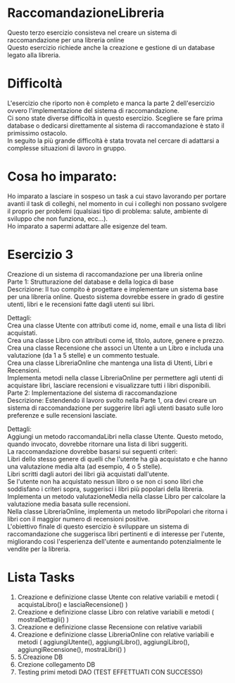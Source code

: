 # RaccomandazioneLibreria
Questo terzo esercizio consisteva nel creare un sistema di raccomandazione per una libreria online<br />
Questo esercizio richiede anche la creazione e gestione di un database legato alla libreria.

# Difficoltà
L'esercizio che riporto non è completo e manca la parte 2 dell'esercizio ovvero l'implementazione del sistema di raccomandazione.<br />
Ci sono state diverse difficoltà in questo esercizio. Scegliere se fare prima database o dedicarsi direttamente al sistema di raccomandazione è stato il primissimo ostacolo.<br />
In seguito la più grande difficoltà è stata trovata nel cercare di adattarsi a complesse situazioni di lavoro in gruppo.

# Cosa ho imparato:
Ho imparato a lasciare in sospeso un task a cui stavo lavorando per portare avanti il task di colleghi, nel momento in cui i colleghi non possano svolgere il proprio per problemi (qualsiasi tipo di problema: salute, ambiente di sviluppo che non funziona, ecc...).<br />
Ho imparato a sapermi adattare alle esigenze del team.

# Esercizio 3

Creazione di un sistema di raccomandazione per una libreria online<br />
Parte 1: Strutturazione del database e della logica di base<br />
Descrizione: Il tuo compito è progettare e implementare un sistema base per una libreria online. Questo sistema dovrebbe essere in grado di gestire utenti, libri e le recensioni fatte dagli utenti sui libri.<br />

Dettagli:<br />
Crea una classe Utente con attributi come id, nome, email e una lista di libri acquistati.<br />
Crea una classe Libro con attributi come id, titolo, autore, genere e prezzo.<br />
Crea una classe Recensione che associ un Utente a un Libro e includa una valutazione (da 1 a 5 stelle) e un commento testuale.<br />
Crea una classe LibreriaOnline che mantenga una lista di Utenti, Libri e Recensioni.<br />
Implementa metodi nella classe LibreriaOnline per permettere agli utenti di acquistare libri, lasciare recensioni e visualizzare tutti i libri disponibili.<br />
Parte 2: Implementazione del sistema di raccomandazione<br />
Descrizione: Estendendo il lavoro svolto nella Parte 1, ora devi creare un sistema di raccomandazione per suggerire libri agli utenti basato sulle loro preferenze e sulle recensioni lasciate.<br />

Dettagli:<br />
Aggiungi un metodo raccomandaLibri nella classe Utente. Questo metodo, quando invocato, dovrebbe ritornare una lista di libri suggeriti.<br />
La raccomandazione dovrebbe basarsi sui seguenti criteri:<br />
Libri dello stesso genere di quelli che l'utente ha già acquistato e che hanno una valutazione media alta (ad esempio, 4 o 5 stelle).<br />
Libri scritti dagli autori dei libri già acquistati dall'utente.<br />
Se l'utente non ha acquistato nessun libro o se non ci sono libri che soddisfano i criteri sopra, suggerisci i libri più popolari della libreria.<br />
Implementa un metodo valutazioneMedia nella classe Libro per calcolare la valutazione media basata sulle recensioni.<br />
Nella classe LibreriaOnline, implementa un metodo libriPopolari che ritorna i libri con il maggior numero di recensioni positive.<br />
L'obiettivo finale di questo esercizio è sviluppare un sistema di raccomandazione che suggerisca libri pertinenti e di interesse per l'utente, migliorando così l'esperienza dell'utente e aumentando potenzialmente le vendite per la libreria.<br />

# Lista Tasks

1. Creazione e definizione classe Utente con relative variabili e metodi ( acquistaLibro() e lasciaRecensione() )
2. Creazione e definizione classe Libro con relative variabili e metodi ( mostraDettagli() )
3. Creazione e definizione classe Recensione con relative variabili
4. Creazione e definizione classe LibreriaOnline con relative variabili e metodi ( aggiungiUtente(), aggiungiLibro(), aggiungiLibro(), aggiungiRecensione(), mostraLibri() )
5. 5.Creazione DB
6. Crezione collegamento DB
7. Testing primi metodi DAO (TEST EFFETTUATI CON SUCCESSO)
